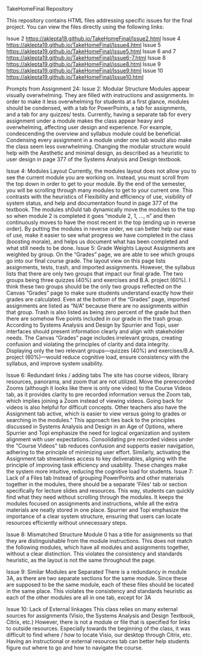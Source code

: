 TakeHomeFinal Repository

This repository contains HTML files addressing specific issues for the final project. You can view the files directly using the following links:

Issue 2
https://aklepta19.github.io/TakeHomeFinal/Issue2.html
Issue 4
https://aklepta19.github.io/TakeHomeFinal/Issue4.html
Issue 5
https://aklepta19.github.io/TakeHomeFinal/issue5.html
Issue 6 and 7
https://aklepta19.github.io/TakeHomeFinal/Issue6-7.html
Issue 8
https://aklepta19.github.io/TakeHomeFinal/issue8.html
Issue 9
https://aklepta19.github.io/TakeHomeFinal/Issue9.html
Issue 10
https://aklepta19.github.io/TakeHomeFinal/Issue10.html

Prompts from Assignment 24:
Issue 2: Modular Structure
Modules appear visually overwhelming. They are filled with instructions and assignments. In order to make it less overwhelming for students at a first glance, modules should be condensed, with a tab for PowerPoints, a tab for assignments, and a tab for any quizzes/ tests. Currently, having a separate tab for every assignment under a module makes the class appear heavy and overwhelming, affecting user design and experience.
For example, condescending the overview and syllabus module could be beneficial. Condensing every assignment in a module under one tab would also make the class seem less overwhelming.
Changing the modular structure would help with the Aesthetic and minimal design, as described as a heuristic to user design in page 377 of the Systems Analysis and Design textbook. 

Issue 4: Modules Layout
Currently, the modules layout does not allow you to see the current module you are working on. Instead, you must scroll from the top down in order to get to your module. By the end of the semester, you will be scrolling through many modules to get to your current one. This contrasts with the heuristics of  Flexibility and efficiency of use, visibility of system status, and help and documentation found in page 377 of the textbook. 
The modules sh0uld tab dynamically move the modules to the top so when module 2 is completed it goes “module 2, 1, …, n” and then continuously moves to have the most recent in the top (ending up in reverse order). By putting the modules in reverse order, we can better help our ease of use, make it easier to see what progress we have completed in the class (boosting morale), and helps us document what has been completed and what still needs to be done. 
Issue 5: Grade Weights Layout 
Assignments are weighted by group. On the “Grades” page, we are able to see which groups go into our final course grade. The layout view on this page lists assignments, tests, trash, and imported assignments. However, the syllabus lists that there are only two groups that impact our final grade. The two groups being three quizzes (40%) and exercises and B.A. project (60%). I think these two groups should be the only two groups reflected on the Canvas “Grades” page to make sure students understand exactly how their grades are calculated. Even at the bottom of the “Grades” page, imported assignments are listed as “N/A” because there are no assignments within that group. Trash is also listed as being zero percent of the grade but then there are somehow five points included in our grade in the trash group. 
According to Systems Analysis and Design by Spurrier and Topi, user interfaces should present information clearly and align with stakeholder needs. The Canvas “Grades” page includes irrelevant groups, creating confusion and violating the principles of clarity and data integrity. Displaying only the two relevant groups—quizzes (40%) and exercises/B.A. project (60%)—would reduce cognitive load, ensure consistency with the syllabus, and improve system usability.

Issue 6: Redundant links / adding tabs
The site has course videos, library resources, panorama, and zoom that are not utilized. Move the prerecorded Zooms (although it looks like there is only one video) to the Course Videos tab, as it provides clarity to pre recorded information versus the Zoom tab, which implies joining a Zoom instead of viewing videos. Going back for videos is also helpful for difficult concepts. Other teachers also have the Assignment tab active, which is easier to view versus going to grades or searching in the modules." This approach ties back to the principles discussed in Systems Analysis and Design in an Age of Options, where Spurrier and Topi emphasize the need for logical organization and system alignment with user expectations. Consolidating pre recorded videos under the "Course Videos" tab reduces confusion and supports easier navigation, adhering to the principle of minimizing user effort. Similarly, activating the Assignment tab streamlines access to key deliverables, aligning with the principle of improving task efficiency and usability. These changes make the system more intuitive, reducing the cognitive load for students.
Issue 7: Lack of a Files tab
Instead of grouping PowerPoints and other materials together in the modules, there should be a separate 'Files' tab or section specifically for lecture slides and resources. This way, students can quickly find what they need without scrolling through the modules. It keeps the modules focused on assignments and instructions, while all the extra materials are neatly stored in one place. Spurrier and Topi emphasize the importance of a clear system structure, ensuring that users can locate resources efficiently without unnecessary steps.

Issue 8: Mismatched Structure
Module 0 has a title for assignments so that they are distinguishable from the module instructions. This does not match the following modules, which have all modules and assignments together, without a clear distinction. This violates the consistency and standards heuristic, as the layout is not the same throughout the page.

Issue 9: Similar Modules are Separated
There is a redundancy in module 3A, as there are two separate sections for the same module. Since these are supposed to be the same module, each of these files should be located in the same place. This violates the consistency and standards heuristic as each of the other modules are all in one tab, except for 3A

Issue 10: Lack of External linkages
This class relies on many external sources for assignments (Visio, the Systems Analysis and Design Textbook, Citrix, etc.) However, there is not a module or file that is specified for links to outside resources. Especially towards the beginning of the class, it was difficult to find where / how to locate Visio, our desktop through Citrix, etc. Having an instructional or external resources tab can better help students figure out where to go and how to navigate the course. 
